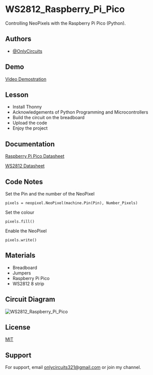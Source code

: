 
# WS2812_Raspberry_Pi_Pico

Controlling NeoPixels with the Raspberry Pi Pico (Python).

## Authors

- [@OnlyCircuits](https://github.com/OnlyCircuits)

## Demo

[Video Demostration](https://www.instagram.com/reel/ClVSJyOLo4a/?utm_source=ig_web_copy_link)

## Lesson

- Install Thonny 
- Acknowledgements of Python Programming and Microcontrollers
- Build the circuit on the breadboard
- Upload the code 
- Enjoy the project

## Documentation

[Raspberry Pi Pico Datasheet](https://datasheets.raspberrypi.com/pico/raspberry-pi-pico-python-sdk.pdf)

[WS2812 Datasheet](https://cdn-shop.adafruit.com/datasheets/WS2812.pdf)


## Code Notes

Set the Pin and the number of the NeoPixel

```
pixels = neopixel.NeoPixel(machine.Pin(Pin), Number_Pixels)

```
Set the colour

```
pixels.fill()

```

Enable the NeoPixel

```
pixels.write()

```

## Materials

- Breadboard
- Jumpers
- Raspberry Pi Pico
- WS2812 8 strip
## Circuit Diagram
![WS2812_Raspberry_Pi_Pico](https://user-images.githubusercontent.com/105074465/206527173-0678b333-ea4c-4118-9096-c3313e805cb0.png)

## License

[MIT](https://choosealicense.com/licenses/mit/)


## Support

For support, email onlycircuits321@gmail.com or join my channel.
